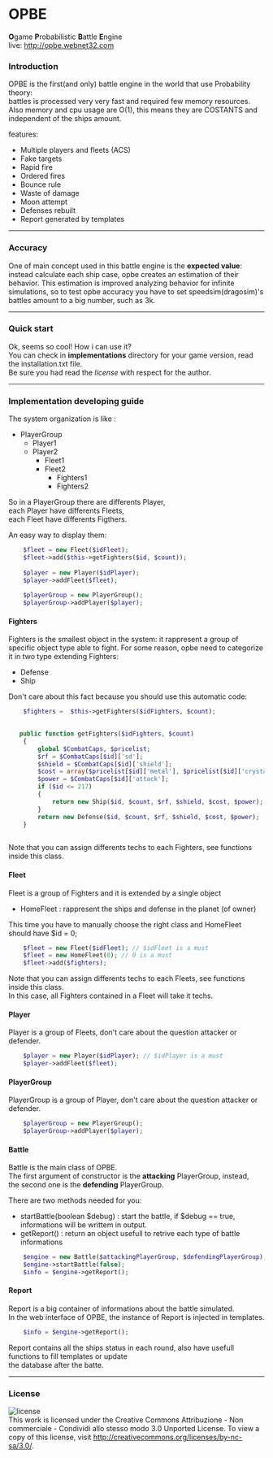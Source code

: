 OPBE
====

**O**game **P**robabilistic **B**attle **E**ngine  
live: http://opbe.webnet32.com

### Introduction
OPBE is the first(and only) battle engine in the world that use Probability theory:  
battles is processed very very fast and required few memory resources.  
Also memory and cpu usage are O(1), this means they are COSTANTS and independent of the ships amount.    

features:
* Multiple players and fleets (ACS)
* Fake targets
* Rapid fire
* Ordered fires
* Bounce rule
* Waste of damage
* Moon attempt
* Defenses rebuilt
* Report generated by templates

---

### Accuracy
One of main concept used in this battle engine is the **expected value**: instead calculate each ship case, opbe 
creates an estimation of their behavior. 
This estimation is improved analyzing behavior for infinite simulations, so 
to test opbe accuracy you have to set speedsim(dragosim)'s battles amount to a big number, such as 3k.  


---

### Quick start
Ok, seems so cool! How i can use it?  
You can check in **implementations** directory for your game version, read the installation.txt file.  
Be sure you had read the *license* with respect for the author.


---
### Implementation developing guide 
The system organization is like :
* PlayerGroup
   * Player1
   * Player2
      * Fleet1
      * Fleet2
         * Fighters1
         * Fighters2

So in a PlayerGroup there are differents Player,  
each Player have differents Fleets,  
each Fleet have differents Figthers.  

An easy way to display them:
```php   
    $fleet = new Fleet($idFleet);
    $fleet->add($this->getFighters($id, $count));
    
    $player = new Player($idPlayer);
    $player->addFleet($fleet);
    
    $playerGroup = new PlayerGroup();
    $playerGroup->addPlayer($player);
```

#### Fighters

Fighters is the smallest object in the system: it rappresent a group of specific object type able to fight.
For some reason, opbe need to categorize it in two type extending Fighters:
* Defense
* Ship

Don't care about this fact because you should use this automatic code:

```php
    $fighters =  $this->getFighters($idFighters, $count);
```    

```php
   
   public function getFighters($idFighters, $count)
    {
        global $CombatCaps, $pricelist;
        $rf = $CombatCaps[$id]['sd'];
        $shield = $CombatCaps[$id]['shield'];
        $cost = array($pricelist[$id]['metal'], $pricelist[$id]['crystal']);
        $power = $CombatCaps[$id]['attack'];
        if ($id <= 217)
        {
            return new Ship($id, $count, $rf, $shield, $cost, $power);
        }
        return new Defense($id, $count, $rf, $shield, $cost, $power);
    }
   
```

Note that you can assign differents techs to each Fighters, see functions inside this class. 

#### Fleet

Fleet is a group of Fighters and it is extended by a single object 
* HomeFleet : rappresent the ships and defense in the planet (of owner)

This time you have to manually choose the right class and HomeFleet should have $id = 0;

```php
    $fleet = new Fleet($idFleet); // $idFleet is a must
    $fleet = new HomeFleet(0); // 0 is a must
    $fleet->add($fighters);
```
Note that you can assign differents techs to each Fleets, see functions inside this class.   
In this case, all Fighters contained in a Fleet will take it techs.

#### Player

Player is a group of Fleets, don't care about the question attacker or defender.

```php
    $player = new Player($idPlayer); // $idPlayer is a must
    $player->addFleet($fleet);
```

#### PlayerGroup

PlayerGroup is a group of Player, don't care about the question attacker or defender.

```php
    $playerGroup = new PlayerGroup();
    $playerGroup->addPlayer($player);
```

#### Battle

Battle is the main class of OPBE.  
The first argument of constructor is the **attacking** PlayerGroup, instead,   
the second one is the **defending** PlayerGroup.  

There are two methods needed for you:
* startBattle(boolean $debug) : start the battle, if $debug == true, informations will be writtem in output.
* getReport() : return an object usefull to retrive each type of battle informations


```php
    $engine = new Battle($attackingPlayerGroup, $defendingPlayerGroup);
    $engine->startBattle(false);
    $info = $engine->getReport();
```

#### Report

Report is a big container of informations about the battle simulated.  
In the web interface of OPBE, the instance of Report is injected in templates.   

```php
    $info = $engine->getReport();
```

Report contains all the ships status in each round, also have usefull functions to fill templates or update  
the database after the batte.

---

### License

![license](http://i.creativecommons.org/l/by-nc-sa/3.0/88x31.png)  
This work is licensed under the Creative Commons Attribuzione - Non commerciale - Condividi allo stesso modo 3.0 Unported License. To view a copy of this license, visit http://creativecommons.org/licenses/by-nc-sa/3.0/.

